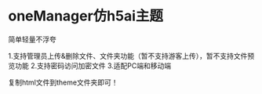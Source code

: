 # oneManager仿h5ai主题

简单轻量不浮夸

1.支持管理员上传&删除文件、文件夹功能（暂不支持游客上传），暂不支持文件预览功能
2.支持密码访问加密文件
3.适配PC端和移动端

复制html文件到theme文件夹即可！

